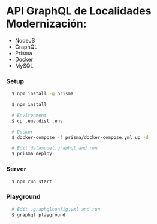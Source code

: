 # API GraphQL de Localidades Modernización:

- NodeJS
- GraphQL
- Prisma
- Docker
- MySQL 

### Setup
```sh
  $ npm install -g prisma  
```
```sh
  $ npm install   
```
```sh
  # Environment
  $ cp .env.dist .env  
```
```sh
  # Docker
  $ docker-compose -f prisma/docker-compose.yml up -d  
```
```sh
  # Edit datamodel.graphql and run
  $ prisma deploy  
```

### Server
```sh
  $ npm run start  
```

### Playground
```sh
  # Edit .graphqlconfig.yml and run
  $ graphql playground  
```
